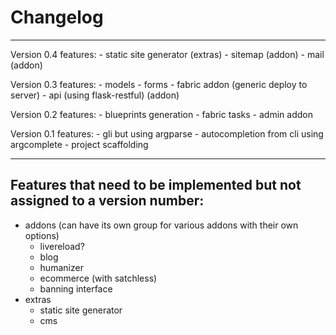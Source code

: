 # Changelog
---
Version 0.4
  features:
    - static site generator (extras)
    - sitemap (addon)
    - mail (addon)

Version 0.3
  features:
    - models
    - forms
    - fabric addon (generic deploy to server)
    - api (using flask-restful) (addon)

Version 0.2
  features:
    - blueprints generation
    - fabric tasks
    - admin addon

Version 0.1
  features:
    - gli but using argparse
    - autocompletion from cli using argcomplete
    - project scaffolding

---

## Features that need to be implemented but not assigned to a version number:

  - addons (can have its own group for various addons with their own options)
    - livereload?
    - blog
    - humanizer
    - ecommerce (with satchless)
    - banning interface
  - extras
    - static site generator
    - cms

